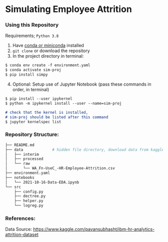 # Simulating Employee Attrition

### Using this Repository

Requirements; `Python 3.8`

1. Have [conda or miniconda](https://conda.io/projects/conda/en/latest/user-guide/install/index.html) installed
2. `git clone` or download the repository
3. In the project directory in terminal:

```markdown
$ conda env create -f environment.yaml
$ conda activate sim-proj
$ pip install simpy
```

4. Optional: Setup use of Jupyter Notebook
   (pass these commands in order, in terminal)

```markdown
$ pip install --user ipykernel
$ python -m ipykernel install --user --name=sim-proj

# check that the kernel is installed, 
# sim-proj should be listed after this command
$ jupyter kernelspec list
```

### Repository Structure:

```sh
├── README.md
├── data             # hidden file directory, download data from kaggle
│   ├── interim
│   ├── processed
│   └── raw
│       └── WA_Fn-UseC_-HR-Employee-Attrition.csv
├── environment.yaml
├── notebooks
│   └── 2021-10-16-Data-EDA.ipynb
└── src
    ├── config.py
    ├── dectree.py
    ├── helper.py
    └── logreg.py
```

### References:

Data Source: https://www.kaggle.com/pavansubhasht/ibm-hr-analytics-attrition-dataset
